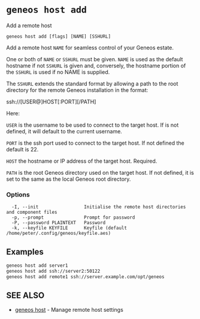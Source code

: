 # `geneos host add`

Add a remote host

```text
geneos host add [flags] [NAME] [SSHURL]
```

Add a remote host `NAME` for seamless control of your Geneos estate.

One or both of `NAME` or `SSHURL` must be given. `NAME` is used as the
default hostname if not `SSHURL` is given and, conversely, the hostname
portion of the `SSHURL` is used if no NAME is supplied.

The `SSHURL` extends the standard format by allowing a path to the root
directory for the remote Geneos installation in the format:

  ssh://[USER@]HOST[:PORT][/PATH]

Here:

`USER` is the username to be used to connect to the target host. If is
not defined, it will default to the current username.

`PORT` is the ssh port used to connect to the target host. If not
defined the default is 22.

`HOST` the hostname or IP address of the target host. Required.
  
`PATH` is the root Geneos directory used on the target host. If not
defined, it is set to the same as the local Geneos root directory.

### Options

```text
  -I, --init                 Initialise the remote host directories and component files
  -p, --prompt               Prompt for password
  -P, --password PLAINTEXT   Password
  -k, --keyfile KEYFILE      Keyfile (default /home/peter/.config/geneos/keyfile.aes)
```

## Examples

```bash
geneos host add server1
geneos host add ssh://server2:50122
geneos host add remote1 ssh://server.example.com/opt/geneos

```

## SEE ALSO

* [geneos host](geneos_host.md)	 - Manage remote host settings
